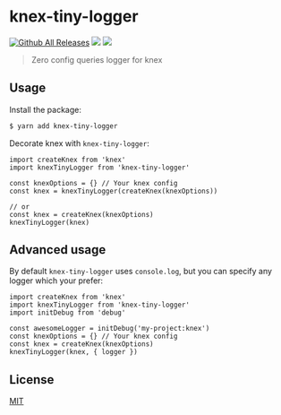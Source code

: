 # knex-tiny-logger

[![Github All Releases](https://img.shields.io/github/downloads/knex-tiny-logger/knex-tiny-logger/total.svg?style=flat-square)]()
[![](https://img.shields.io/npm/v/knex-tiny-logger.svg?style=flat-square)](https://npmjs.com/package/knex-tiny-logger)
[![](https://img.shields.io/badge/code%20style-standard-brightgreen.svg?style=flat-square)](https://standardjs.com)

> Zero config queries logger for knex

## Usage

Install the package:

```bash
$ yarn add knex-tiny-logger
```

Decorate knex with `knex-tiny-logger`:

```
import createKnex from 'knex'
import knexTinyLogger from 'knex-tiny-logger'

const knexOptions = {} // Your knex config
const knex = knexTinyLogger(createKnex(knexOptions))

// or
const knex = createKnex(knexOptions)
knexTinyLogger(knex)
```

## Advanced usage

By default `knex-tiny-logger` uses `console.log`, but you can specify any logger which your prefer:
```
import createKnex from 'knex'
import knexTinyLogger from 'knex-tiny-logger'
import initDebug from 'debug'

const awesomeLogger = initDebug('my-project:knex')
const knexOptions = {} // Your knex config
const knex = createKnex(knexOptions)
knexTinyLogger(knex, { logger })
```

## License

[MIT]('./LICENSE')
